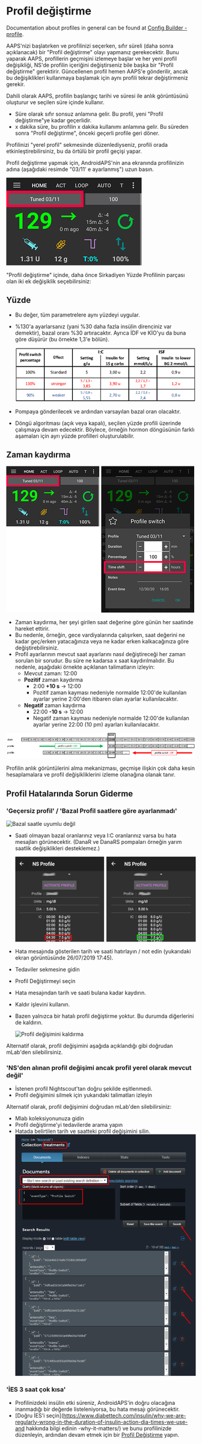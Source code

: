 # Profil değiştirme

Documentation about profiles in general can be found at [Config Builder - profile](../Configuration/Config-Builder.md#profile).

AAPS'nizi başlatırken ve profilinizi seçerken, sıfır süreli (daha sonra açıklanacak) bir "Profil değiştirme" olayı yapmanız gerekecektir. Bunu yaparak AAPS, profillerin geçmişini izlemeye başlar ve her yeni profil değişikliği, NS'de profilin içeriğini değiştirseniz bile başka bir "Profil değiştirme" gerektirir. Güncellenen profil hemen AAPS'e gönderilir, ancak bu değişiklikleri kullanmaya başlamak için aynı profili tekrar değiştirmeniz gerekir.

Dahili olarak AAPS, profilin başlangıç tarihi ve süresi ile anlık görüntüsünü oluşturur ve seçilen süre içinde kullanır.

* Süre olarak sıfır sonsuz anlamına gelir. Bu profil, yeni "Profil değiştirme"ye kadar geçerlidir.
* x dakika süre, bu profilin x dakika kullanımı anlamına gelir. Bu süreden sonra "Profil değiştirme", önceki geçerli profile geri döner.

Profilinizi "yerel profil" sekmesinde düzenlediyseniz, profili orada etkinleştirebilirsiniz, bu da örtülü bir profil geçişi yapar.

Profil değiştirme yapmak için, AndroidAPS'nin ana ekranında profilinizin adına (aşağıdaki resimde "03/11' e ayarlanmış") uzun basın.

![Profil değişimi yapmak](../images/ProfileSwitch_HowTo.png)

"Profil değiştirme" içinde, daha önce Sirkadiyen Yüzde Profilinin parçası olan iki ek değişiklik seçebilirsiniz:

## Yüzde

* Bu değer, tüm parametrelere aynı yüzdeyi uygular. 
* %130'a ayarlarsanız (yani %30 daha fazla insülin direnciniz var demektir), bazal oranı %30 artıracaktır. Ayrıca İDF ve KİO'yu da buna göre düşürür (bu örnekte 1,3'e bölün).
  
  ![Örnek profil değişim yüzdesi](../images/ProfileSwitchPercentage.png)

* Pompaya gönderilecek ve ardından varsayılan bazal oran olacaktır.

* Döngü algoritması (açık veya kapalı), seçilen yüzde profili üzerinde çalışmaya devam edecektir. Böylece, örneğin hormon döngüsünün farklı aşamaları için ayrı yüzde profilleri oluşturulabilir.

## Zaman kaydırma

![Profil değişim yüzdesi ve zaman kayması](../images/ProfileSwitchTimeShift2.png)

* Zaman kaydırma, her şeyi girilen saat değerine göre günün her saatinde hareket ettirir. 
* Bu nedenle, örneğin, gece vardiyalarında çalışırken, saat değerini ne kadar geç/erken yatacağınıza veya ne kadar erken kalkacağınıza göre değiştirebilirsiniz.
* Profil ayarlarının mevcut saat ayarlarını nasıl değiştireceği her zaman sorulan bir sorudur. Bu süre ne kadarsa x saat kaydırılmalıdır. Bu nedenle, aşağıdaki örnekte açıklanan talimatların izleyin: 
  * Mevcut zaman: 12:00
  * **Pozitif** zaman kaydırma 
    * 2:00 **+10 s** -> 12:00
    * Pozitif zaman kayması nedeniyle normalde 12:00'de kullanılan ayarlar yerine 2:00'den itibaren olan ayarlar kullanılacaktır.
  * **Negatif** zaman kaydırma 
    * 22:00 **-10 s** -> 12:00
    * Negatif zaman kayması nedeniyle normalde 12:00'de kullanılan ayarlar yerine 22:00 (10 pm) ayarları kullanılacaktır.

![Profil değişimi zaman kaydırma talimatları](../images/ProfileSwitch_PlusMinus2.png)

Profilin anlık görüntülerini alma mekanizması, geçmişe ilişkin çok daha kesin hesaplamalara ve profil değişikliklerini izleme olanağına olanak tanır.

## Profil Hatalarında Sorun Giderme

### 'Geçersiz profil' / 'Bazal Profil saatlere göre ayarlanmadı'

![Bazal saatle uyumlu değil](../images/BasalNotAlignedToHours2.png)

* Saati olmayan bazal oranlarınız veya I:C oranlarınız varsa bu hata mesajları görünecektir. (DanaR ve DanaRS pompaları örneğin yarım saatlik değişiklikleri desteklemez.)
  
  ![Örnek profil saatlere göre ayarlanamadı](../images/ProfileNotAlignedToHours.png)

* Hata mesajında gösterilen tarih ve saati hatırlayın / not edin (yukarıdaki ekran görüntüsünde 26/07/2019 17:45).

* Tedaviler sekmesine gidin
* Profil Değiştirmeyi seçin
* Hata mesajından tarih ve saati bulana kadar kaydırın.
* Kaldır işlevini kullanın.
* Bazen yalnızca bir hatalı profil değiştirme yoktur. Bu durumda diğerlerini de kaldırın.
  
  ![Profil değişimini kaldırma](../images/PSRemove.png)

Alternatif olarak, profil değişimini aşağıda açıklandığı gibi doğrudan mLab'den silebilirsiniz.

### 'NS'den alınan profil değişimi ancak profil yerel olarak mevcut değil'

* İstenen profil Nightscout'tan doğru şekilde eşitlenmedi.
* Profil değişimini silmek için yukarıdaki talimatları izleyin

Alternatif olarak, profil değişimini doğrudan mLab'den silebilirsiniz:

* Mlab koleksiyonunuza gidin
* Profil değiştirme'yi tedavilerde arama yapın
* Hatada belirtilen tarih ve saatteki profil değişimini silin. ![mlab](../images/mLabDeletePS.png)

### 'İES 3 saat çok kısa'

* Profilinizdeki insülin etki süreniz, AndroidAPS'in doğru olacağına inanmadığı bir değerde listeleniyorsa, bu hata mesajı görünecektir. 
* [Doğru İES'i seçin](https://www.diabettech.com/insulin/why-we-are-regularly-wrong-in-the-duration-of-insulin-action-dia-times-we-use-and hakkında bilgi edinin -why-it-matters/) ve bunu profilinizde düzenleyin, ardından devam etmek için bir [Profil Değiştirme](../Usage/Profiles) yapın.